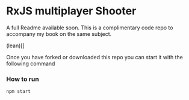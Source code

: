 # RxJS multiplayer Shooter

A full Readme available soon. 
This is a complimentary code repo to accompany my book on the same subject.

(lean)[]

Once you have forked or downloaded this repo you can start it with the following command

### How to run
```bash
npm start
```

